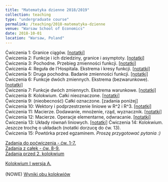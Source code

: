 ```yaml
---
title: "Matematyka dzienne 2018/2019"
collection: teaching
type: "undergraduate course"
permalink: /teaching/2018-matematyka-dzienne
venue: "Warsaw School of Economics"
date: 2018-10-01
location: "Warsaw, Poland"
---
```

Ćwiczenia 1: Granice ciągów. [[notatki]](https://jfranaszek.github.io/mat-dz/dzmat-cw1.html)  
Ćwiczenia 2: Funkcje i ich dziedziny, granice i asymptoty. [[notatki]](https://jfranaszek.github.io/mat-dz/dzmat-cw2.html)  
Ćwiczenia 3: Pochodne. Przebieg zmienności funkcji. [[notatki]](https://jfranaszek.github.io/mat-dz/dzmat-cw3.html)  
Ćwiczenia 4: Reguła de l'Hospitala. Ekstrema i kresy funkcji. [[notatki]](https://jfranaszek.github.io/mat-dz/dzmat-cw4.html)  
Ćwiczenia 5: Druga pochodna. Badanie zmienności funkcji. [[notatki]](https://jfranaszek.github.io/mat-dz/dzmat-cw5.html)  
Ćwiczenia 6: Funkcje dwóch zmiennych. Ekstrema (bezwarunkowe). [[notatki]](https://jfranaszek.github.io/mat-dz/dzmat-cw6.html)  
Ćwiczenia 7: Funkcje dwóch zmiennych. Ekstrema warunkowe. [[notatki]](https://jfranaszek.github.io/mat-dz/dzmat-cw7.html)  
Ćwiczenia 8: Kolokwium. Całki nieoznaczone. [[notatki]](https://jfranaszek.github.io/mat-dz/dzmat-cw8.html)  
Ćwiczenia 9: (nieobecność) Całki oznaczone. [zadania poniżej]  
Ćwiczenia 10: Wektory i podprzestrzenie liniowe w R^2 i R^3. [[notatki]](https://jfranaszek.github.io/mat-dz/dzmat-cw10.html)  
Ćwiczenia 11: Macierze. Dodawanie, mnożenie, rząd, wyznacznik. [[notatki]](/mat-dz/dzmat-cw11.html)  
Ćwiczenia 12: Macierze. Operacje elementarne, odwracanie. [[notatki]](/mat-dz/dzmat-cw12.html)  
Ćwiczenia 13: Układy równań liniowych. [[notatki]](/mat-dz/dzmat-cw13.html)
Ćwiczenia 14: Kolokwium. Jeszcze trochę o układach (notatki dorzucę do ćw. 13).  
Ćwiczenia 15: Powtórka przed egzaminem. *Proszę przygotować pytania :)*


[Zadania do poćwiczenia - ćw. 1-7.](https://jfranaszek.github.io/mat-dz/mat-zadania_kol1.html)  
[Zadania z całek - ćw. 8-9.](https://jfranaszek.github.io/mat-dz/dzmat-cw9.html)  
[Zadania przed 2. kolokwium](https://jfranaszek.github.io/mat-dz/mat-st-zad-kol2.html)    

[Kolokwium I wersja A.](https://jfranaszek.github.io/mat-dz/Kolokwium_mat_dzienna_1_A.pdf)  
[](https://jfranaszek.github.io/mat-dz/Kolokwium_mat_dzienna_2B.pdf)  
(NOWE) [Wyniki obu kolokwiów](https://jfranaszek.github.io/mat-dz/punkty_dzienne_190121.pdf)   
